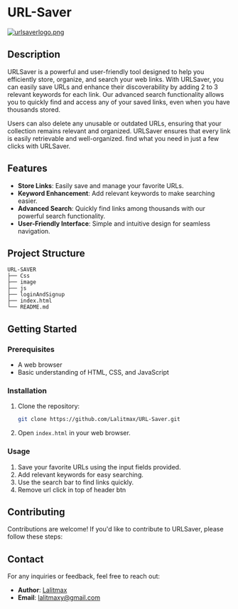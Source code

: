 # URL-Saver
[![urlsaverlogo.png](https://i.postimg.cc/K8YfxhkQ/urlsaverlogo.png)](https://postimg.cc/2VPh7JxB)
## Description

URLSaver is a powerful and user-friendly tool designed to help you efficiently store, organize, and search your web links. With URLSaver, you can easily save URLs and enhance their discoverability by adding 2 to 3 relevant keywords for each link. Our advanced search functionality allows you to quickly find and access any of your saved links, even when you have thousands stored.

Users can also delete any unusable or outdated URLs, ensuring that your collection remains relevant and organized. URLSaver ensures that every link is easily retrievable and well-organized. find what you need in just a few clicks with URLSaver.


## Features

- **Store Links**: Easily save and manage your favorite URLs.
- **Keyword Enhancement**: Add relevant keywords to make searching easier.
- **Advanced Search**: Quickly find links among thousands with our powerful search functionality.
- **User-Friendly Interface**: Simple and intuitive design for seamless navigation.

## Project Structure

```
URL-SAVER
├── Css
├── image
├── js
├── loginAndSignup
├── index.html
└── README.md
```

## Getting Started

### Prerequisites

- A web browser
- Basic understanding of HTML, CSS, and JavaScript

### Installation

1. Clone the repository:
   ```bash
   git clone https://github.com/Lalitmax/URL-Saver.git
   ```
2. Open `index.html` in your web browser.

### Usage

1. Save your favorite URLs using the input fields provided.
2. Add relevant keywords for easy searching.
3. Use the search bar to find links quickly.
4. Remove url click in top of header btn

## Contributing

Contributions are welcome! If you'd like to contribute to URLSaver, please follow these steps:


## Contact

For any inquiries or feedback, feel free to reach out:

- **Author**: [Lalitmax](https://github.com/Lalitmax)
- **Email**: lalitmaxy@gmail.com
